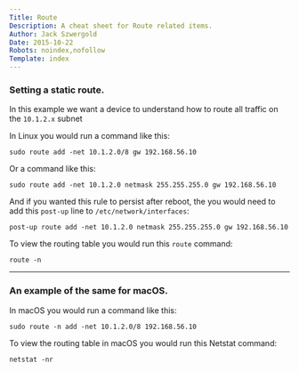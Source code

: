 ```yaml
---
Title: Route
Description: A cheat sheet for Route related items.
Author: Jack Szwergold
Date: 2015-10-22
Robots: noindex,nofollow
Template: index
---
```


### Setting a static route.

In this example we want a device to understand how to route all traffic on the `10.1.2.x` subnet

In Linux you would run a command like this:

    sudo route add -net 10.1.2.0/8 gw 192.168.56.10

Or a command like this:

    sudo route add -net 10.1.2.0 netmask 255.255.255.0 gw 192.168.56.10

And if you wanted this rule to persist after reboot, the you would need  to add this `post-up` line to `/etc/network/interfaces`:

    post-up route add -net 10.1.2.0 netmask 255.255.255.0 gw 192.168.56.10

To view the routing table you would run this `route` command:

    route -n

***

### An example of the same for macOS.

In macOS you would run a command like this:

    sudo route -n add -net 10.1.2.0/8 192.168.56.10

To view the routing table in macOS you would run this Netstat command:

    netstat -nr
